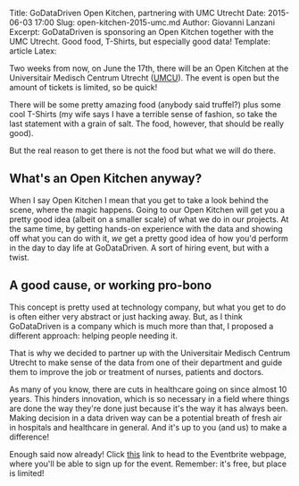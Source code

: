 Title: GoDataDriven Open Kitchen, partnering with UMC Utrecht
Date: 2015-06-03 17:00
Slug: open-kitchen-2015-umc.md
Author: Giovanni Lanzani
Excerpt: GoDataDriven is sponsoring an Open Kitchen together with the UMC Utrecht. Good food, T-Shirts, but especially good data!
Template: article
Latex:

Two weeks from now, on June the 17th, there will be an Open Kitchen at the Universitair Medisch
Centrum Utrecht ([UMCU]). The event is open but the amount of tickets is limited, so be quick!

There will be some pretty amazing food (anybody said truffel?) plus some cool T-Shirts (my wife says
I have a terrible sense of fashion, so take the last statement with a grain of salt. The food,
however, that should be really good).

But the real reason to get there is not the food but what we will do there.

## What's an Open Kitchen anyway?

When I say Open Kitchen I mean that you get to take a look behind the scene, where the magic
happens. Going to our Open Kitchen will get you a pretty good idea (albeit on a smaller scale) of
what we do in our projects. At the same time, by getting hands-on experience with the data and
showing off what you can do with it, *we* get a pretty good idea of how you'd perform in the day to
day life at GoDataDriven. A sort of hiring event, but with a twist.

## A good cause, or working pro-bono

This concept is pretty used at technology company, but what you get to do is often either very
abstract or just hacking away. But, as I think GoDataDriven is a company which is much more than
that, I proposed a different approach: helping people needing it.

That is why we decided to partner up with the Universitair Medisch Centrum Utrecht to make sense of
the data from one of their department and guide them to improve the job or treatment of nurses,
patients and doctors.

As many of you know, there are cuts in healthcare going on since almost 10 years. This hinders
innovation, which is so necessary in a field where things are done the way they're done just because
it's the way it has always been. Making decision in a data driven way can be a potential breath of
fresh air in hospitals and healthcare in general. And it's up to you (and us) to make a difference!

Enough said now already! Click [this] link to head to the Eventbrite webpage, where you'll be able
to sign up for the event. Remember: it's free, but place is limited!

[UMCU]: http://www.umcutrecht.nl
[this]: https://www.eventbrite.nl/e/tickets-godatadriven-and-umcu-data-science-event-bright-minds-in-healthcare-16874338601
